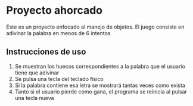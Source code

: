 # Proyecto ahorcado

Este es un proyecto enfocado al manejo de objetos. El juego consiste en adivinar la palabra en menos de 6 intentos
## Instrucciones de uso

1. Se muestran los huecos correspondientes a la palabra que el usuario tiene que adivinar
2. Se pulsa una tecla del teclado físico
3. Si la palabra contiene esa letra se mostrará tantas veces como exista
4. Tanto si el usuario pierde como gana, el programa se reinicia al pulsar una tecla nueva